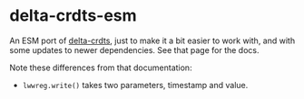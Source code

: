 # delta-crdts-esm

An ESM port of [delta-crdts](https://www.npmjs.com/package/delta-crdts), just to make it a bit easier to work with, and with some updates to newer dependencies. See that page for the docs. 

Note these differences from that documentation:
- `lwwreg.write()` takes two parameters, timestamp and value.



